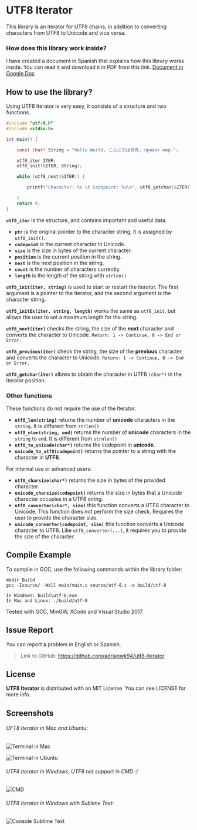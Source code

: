 # UTF8 Iterator

This library is an iterator for UTF8 chains, in addition to converting characters from UTF8 to Unicode and vice versa.

### How does this library work inside?

I have created a document in Spanish that explains how this library works inside. You can read it and download it in PDF from this link. [Document in Google Doc](https://docs.google.com/document/d/1sqiEnZnchDRCWZffTAnKsU5Pyc28m3Lvg0UT2o4aClU/edit?usp=sharing)

## How to use the library?

Using UTF8 Iterator is very easy, it consists of a structure and two functions.

```c
#include "utf-8.h"
#include <stdio.h>

int main() {

    const char* String = "Hello World, こんにちは世界, привет мир.";

    utf8_iter ITER;
    utf8_init(&ITER, String);

    while (utf8_next(&ITER)) {

        printf("Character: %s \t Codepoint: %u\n", utf8_getchar(&ITER), ITER.codepoint);

    }
    return 0;
}
```

**`utf8_iter`** is the structure, and contains important and useful data.

* **`ptr`** is the original pointer to the character string, it is assigned by `utf8_init()`.
* **`codepoint`** is the current character in Unicode.
* **`size`** is the size in bytes of the current character.
* **`position`** is the current position in the string.
* **`next`** is the next position in the string.
* **`count`** is the number of characters currently.
* **`length`** is the length of the string with `strlen()`

**`utf8_init(iter, string)`** is used to start or restart the iterator. The first argument is a pointer to the Iterator, and the second argument is the character string.

**`utf8_initEx(iter, string, length)`** works the same as `utf8_init`, but allows the user to set a maximum length for the string.

**`utf8_next(iter)`** checks the string, the size of the **next** character and converts the character to Unicode. `Return: 1 -> Continue, 0 -> End or Error.`

**`utf8_previous(iter)`** check the string, the size of the **previous** character and converts the character to Unicode. `Return: 1 -> Continue, 0 -> End or Error.`

**`utf8_getchar(iter)`** allows to obtain the character in UTF8 `(char*)` in the Iterator position.

### Other functions

These functions do not require the use of the Iterator:

* **`utf8_len(string)`** returns the number of **unicode** characters in the `string`. It is different from `strlen()`
* **`utf8_nlen(string, end)`** returns the number of **unicode** characters in the `string` to `end`. It is different from `strnlen()`
* **`utf8_to_unicode(char*)`** returns the codepoint in **unicode**.
* **`unicode_to_utf8(codepoint)`** returns the pointer to a string with the character in **UTF8**.

For internal use or advanced users:

* **`utf8_charsize(char*)`** returns the size in bytes of the provided character.
* **`unicode_charsize(codepoint)`** returns the size in bytes that a Unicode character occupies in a UTF8 string.
* **`utf8_converter(char*, size)`** this function converts a UTF8 character to Unicode. This function does not perform the size check. Requires the user to provide the character size.
* **`unicode_converter(codepoint, size)`** this function converts a Unicode character to UTF8. Like `utf8_converter(...)`, it requires you to provide the size of the character.

## Compile Example

To compile in GCC, use the following commands within the library folder:

```
mkdir Build
gcc -Isource/ -Wall main/main.c source/utf-8.c -o build/utf-8

In Windows: build\utf-8.exe
In Mac and Linux: ./build/utf-8
```

Tested with GCC, MinGW, XCode and Visual Studio 2017.

## Issue Report

You can report a problem in English or Spanish.

> Link to GitHub: <https://github.com/adrianwk94/utf8-iterator>

## License

**UTF8 Iterator** is distributed with an MIT License. You can see LICENSE for more info.

## Screenshots

###### UFT8 Iterator in Mac and Ubuntu:

![Terminal in Mac](https://image.ibb.co/kAJKpp/Terminal_en_Mac.png)

![Terminal in Ubuntu](https://image.ibb.co/fqnMV8/Terminal_en_Ubuntu.png)

###### UTF8 Iterator in Windows, UTF8 not support in CMD :(
![CMD](https://image.ibb.co/jBNoA8/Terminal_en_Windows.png)

###### UTF8 Iterator in Windows with Sublime Text:
![Console Sublime Text](https://image.ibb.co/eHOvq8/Console_Sublime_Text.png)
